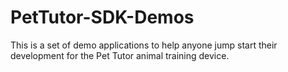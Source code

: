 # PetTutor-SDK-Demos
This is a set of demo applications to help anyone jump start their development for the Pet Tutor animal training device.
